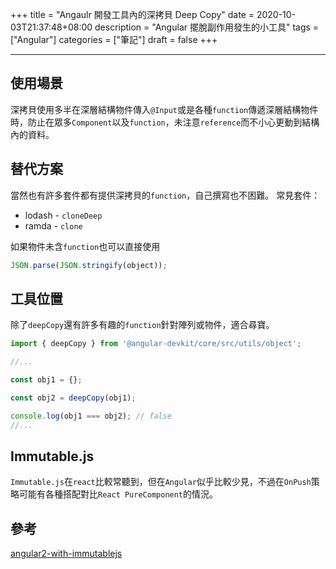 +++
title = "Angaulr 開發工具內的深拷貝 Deep Copy"
date = 2020-10-03T21:37:48+08:00
description = "Angular 擺脫副作用發生的小工具"
tags = ["Angular"]
categories = ["筆記"]
draft = false
+++

<!--more-->
---

## 使用場景
深拷貝使用多半在深層結構物件傳入`@Input`或是各種`function`傳遞深層結構物件時，防止在眾多`Component`以及`function`，未注意`reference`而不小心更動到結構內的資料。

## 替代方案
當然也有許多套件都有提供深拷貝的`function`，自己撰寫也不困難。
常見套件：
* lodash - `cloneDeep`
* ramda - `clone`

如果物件未含`function`也可以直接使用
```javascript
JSON.parse(JSON.stringify(object));
```

## 工具位置

除了`deepCopy`還有許多有趣的`function`針對陣列或物件，適合尋寶。

```typescript
import { deepCopy } from '@angular-devkit/core/src/utils/object';

//...

const obj1 = {};

const obj2 = deepCopy(obj1);

console.log(obj1 === obj2); // false
//...
```



## Immutable.js

`Immutable.js`在`react`比較常聽到，但在`Angular`似乎比較少見，不過在`OnPush`策略可能有各種搭配對比`React PureComponent`的情況。


## 參考
[angular2-with-immutablejs](https://blog.scottlogic.com/2016/01/05/angular2-with-immutablejs.html)